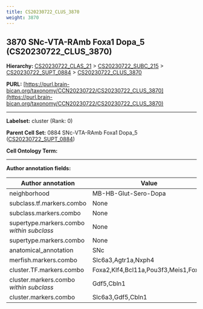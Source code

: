 ```yaml
---
title: CS20230722_CLUS_3870
weight: 3870
---
```

## 3870 SNc-VTA-RAmb Foxa1 Dopa_5 (CS20230722_CLUS_3870)
<b>Hierarchy: </b>
[CS20230722_CLAS_21](../CS20230722_CLAS_21) >
[CS20230722_SUBC_215](../CS20230722_SUBC_215) >
[CS20230722_SUPT_0884](../CS20230722_SUPT_0884) >
[CS20230722_CLUS_3870](../CS20230722_CLUS_3870)

**PURL:** [https://purl.brain-bican.org/taxonomy/CCN20230722/CS20230722_CLUS_3870](https://purl.brain-bican.org/taxonomy/CCN20230722/CS20230722_CLUS_3870)

---


**Labelset:** cluster (Rank: 0)

**Parent Cell Set:** 0884 SNc-VTA-RAmb Foxa1 Dopa_5 ([CS20230722_SUPT_0884](../CS20230722_SUPT_0884))



**Cell Ontology Term:** 

[MARKER GENES.]: #


---

[TRANSFERRED ANNOTATIONS.]: #


[AUTHOR ANNOTATION FIELDS.]: #


**Author annotation fields:**

| Author annotation | Value |
|-------------------|-------|
|neighborhood|MB-HB-Glut-Sero-Dopa|
|subclass.tf.markers.combo|None|
|subclass.markers.combo|None|
|supertype.markers.combo _within subclass_|None|
|supertype.markers.combo|None|
|anatomical_annotation|SNc|
|merfish.markers.combo|Slc6a3,Agtr1a,Nxph4|
|cluster.TF.markers.combo|Foxa2,Klf4,Bcl11a,Pou3f3,Meis1,Foxa1|
|cluster.markers.combo _within subclass_|Gdf5,Cbln1|
|cluster.markers.combo|Slc6a3,Gdf5,Cbln1|
